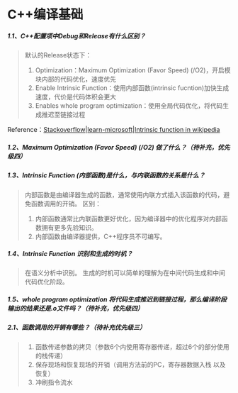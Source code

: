 # C++编译基础

##### 1.1、C++配置项中Debug和Release有什么区别？

> 默认的Release状态下：
> 1. Optimization：Maximum Optimization (Favor Speed) (/O2)，开启模块内部的代码优化，速度优先
> 2. Enable Intrinsic Function：使用内部函数(intrinsic fucntion)加快生成速度，代价是代码体积会更大
> 3. Enables whole program optimization：使用全局代码优化，将代码生成推迟至链接过程

Reference：[Stackoverflow](https://stackoverflow.com/questions/13938089/whats-c-optimization-whole-program-optimizatoin-in-visual-studio)|[learn-microsoft](https://learn.microsoft.com/en-us/cpp/build/reference/gl-whole-program-optimization?view=msvc-170)|[Intrinsic function in wikipedia](https://en.wikipedia.org/wiki/Intrinsic_function)

##### 1.2、Maximum Optimization (Favor Speed) (/O2) 做了什么？（待补充，优先级四）

##### 1.3、Intrinsic Function (内部函数)是什么，与内联函数的关系是什么？
> 内部函数是由编译器生成的函数，通常使用内联方式插入该函数的代码，避免函数调用的开销。
> 区别：
> 1. 内部函数通常比内联函数更好优化，因为编译器中的优化程序对内部函数拥有更多先验知识。
> 2. 内部函数由编译器提供，C++程序员不可编写。

##### 1.4、Intrinsic Function 识别和生成的时机？

> 在语义分析中识别。
> 生成的时机可以简单的理解为在中间代码生成和中间代码优化阶段。

##### 1.5、whole program optimization 将代码生成推迟到链接过程，那么编译阶段输出的结果还是.o文件吗？（待补充，优先级四）

##### 2.1、函数调用的开销有哪些？（待补充优先级三）

> 1. 函数传递参数的拷贝（参数6个内使用寄存器传递，超过6个的部分使用的栈传递）
> 2. 保存现场和恢复现场的开销（调用方法前的PC，寄存器数据入栈 以及恢复）
> 3. 冲刷指令流水


